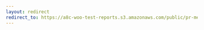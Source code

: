 ```yaml
---
layout: redirect
redirect_to: https://a8c-woo-test-reports.s3.amazonaws.com/public/pr-merge/41453/api/index.html
---
```

